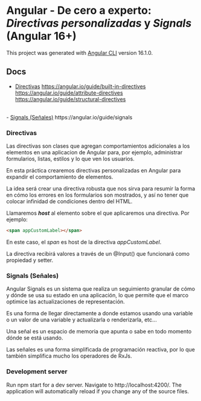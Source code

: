 # Angular - De cero a experto: *Directivas personalizadas* y *Signals* (Angular 16+)

This project was generated with [Angular CLI](https://github.com/angular/angular-cli) version 16.1.0.

## Docs
- <u>Directivas</u>
https://angular.io/guide/built-in-directives
https://angular.io/guide/attribute-directives
https://angular.io/guide/structural-directives
<br>
- <u>Signals (Señales)</u>
https://angular.io/guide/signals

### Directivas
Las directivas son clases que agregan comportamientos adicionales a los elementos en una aplicacion de Angular para, por ejemplo, administrar formularios, listas, estilos y lo que ven los usuarios.

En esta práctica crearemos directivas personalizadas en Angular para expandir el comportamiento de elementos.

La idea será crear una directiva robusta que nos sirva para resumir la forma en cómo los errores en los formularios son mostrados, y así no tener que colocar infinidad de condiciones dentro del HTML.

Llamaremos ***host*** al elemento sobre el que aplicaremos una directiva. Por ejemplo:
```html
<span appCustomLabel></span>
```

En este caso, el *span* es host de la directiva *appCustomLabel*.

La directiva recibirá valores a través de un @Input() que funcionará como propiedad y setter.

### Signals (Señales)
Angular Signals es un sistema que realiza un seguimiento granular de cómo y dónde se usa su estado en una aplicación, lo que permite que el marco optimice las actualizaciones de representación.

Es una forma de llegar directamente a donde estamos usando una variable o un valor de una variable y actualizarla o renderizarla, etc...

Una señal es un espacio de memoria que apunta o sabe en todo momento dónde se está usando.

Las señales es una forma simplificada de programación reactiva, por lo que también simplifica mucho los operadores de RxJs.

### Development server
Run npm start for a dev server. Navigate to http://localhost:4200/. The application will automatically reload if you change any of the source files.